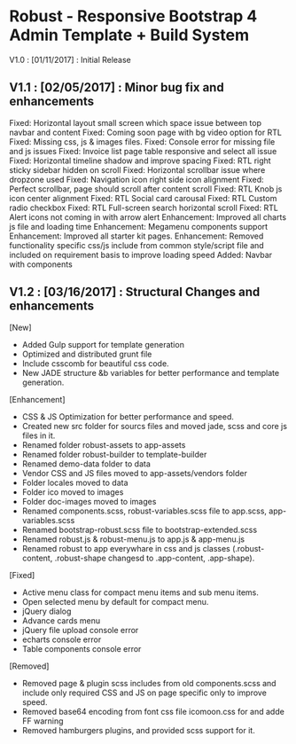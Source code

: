 # Robust - Responsive Bootstrap 4 Admin Template + Build System

V1.0 : [01/11/2017] : Initial Release

V1.1 : [02/05/2017] : Minor bug fix and enhancements
-----------------------------------------------------
Fixed: Horizontal layout small screen which space issue between top navbar and content
Fixed: Coming soon page with bg video option for RTL
Fixed: Missing css, js & images files.
Fixed: Console error for missing file and js issues
Fixed: Invoice list page table responsive and select all issue
Fixed: Horizontal timeline shadow and improve spacing
Fixed: RTL right sticky sidebar hidden on scroll
Fixed: Horizontal scrollbar issue where dropzone used
Fixed: Navigation icon right side icon alignment
Fixed: Perfect scrollbar, page should scroll after content scroll
Fixed: RTL Knob js icon center alignment
Fixed: RTL Social card carousal
Fixed: RTL Custom radio checkbox
Fixed: RTL Full-screen search horizontal scroll
Fixed: RTL Alert icons not coming in with arrow alert
Enhancement: Improved all charts js file and loading time
Enhancement: Megamenu components support
Enhancement: Improved all starter kit pages.
Enhancement: Removed functionality specific css/js include from common style/script file and included on requirement basis to improve loading speed
Added: Navbar with components

V1.2 : [03/16/2017] : Structural Changes and enhancements
---------------------------------------------------------
[New]
- Added Gulp support for template generation
- Optimized and distributed grunt file
- Include csscomb for beautiful css code.
- New JADE structure &b variables for better performance and template generation.

[Enhancement]
- CSS & JS Optimization for better performance and speed.
- Created new src folder for sourcs files and moved jade, scss and core js files in it.
- Renamed folder robust-assets to app-assets
- Renamed folder robust-builder to template-builder
- Renamed demo-data folder to data
- Vendor CSS and JS files moved to app-assets/vendors folder
- Folder locales  moved to data
- Folder ico moved to images
- Folder doc-images moved to images
- Renamed components.scss, robust-variables.scss file to app.scss, app-variables.scss
- Renamed bootstrap-robust.scss file to bootstrap-extended.scss
- Renamed robust.js & robust-menu.js to app.js & app-menu.js
- Renamed robust to app everywhare in css and js classes (.robust-content, .robust-shape changesd to .app-content, .app-shape).

[Fixed]
- Active menu class for compact menu items and sub menu items.
- Open selected menu by default for compact menu.
- jQuery dialog
- Advance cards menu
- jQuery file upload console error
- echarts console error
- Table components console error

[Removed]
- Removed page & plugin scss includes from old components.scss and include only required CSS and JS on page specific only to improve speed.
- Removed base64 encoding from font css file icomoon.css for and adde FF warning
- Removed hamburgers plugins, and provided scss support for it.